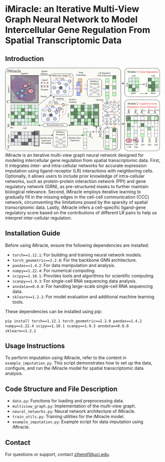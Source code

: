 # iMiracle: an Iterative Multi-View Graph Neural Network to Model Intercellular Gene Regulation From Spatial Transcriptomic Data

## Introduction
![iMiracle](./figure/Flowchart.png)
iMiracle is an iterative multi-view graph neural network designed for modeling intercellular gene regulation from spatial transcriptomic data.
First, It integrates inter- and intra-cellular networks for accurate expression imputation using ligand-receptor (LR) interactions with neighboring cells. Optionally, it allows users to include prior knowledge of intra-cellular networks, such as protein-protein interaction network (PPI) and gene regulatory network (GRN), as pre-structured masks to further maintain biological relevance.
Second, iMiracle employs iterative learning to gradually fill in the missing edges in the cell-cell communication (CCC) network, circumventing the limitations posed by the sparsity of spatial transcriptomic data.
Lastly, iMiracle infers a cell-specific ligand-gene regulatory score based on the contributions of different LR pairs to help us interpret inter-cellular regulation.

## Installation Guide

Before using iMiracle, ensure the following dependencies are installed:

- `torch==1.12.1`: For building and training neural network models.
- `torch_geometric==2.2.0`: For the backbone GNN architecture.
- `pandas==1.4.2`: For data manipulation and analysis.
- `numpy==1.22.4`: For numerical computing.
- `scipy==1.10.1`: Provides tools and algorithms for scientific computing.
- `scanpy==1.9.3`: For single-cell RNA sequencing data analysis.
- `anndata==0.8.0`: For handling large-scale single-cell RNA sequencing data.
- `sklearn==1.2.1`: For model evaluation and additional machine learning tools.

These dependencies can be installed using pip:
```
pip install torch==1.12.1 torch_geometric==2.2.0 pandas==1.4.2 numpy==1.22.4 scipy==1.10.1 scanpy==1.9.3 anndata==0.8.0 sklearn==1.2.1
```

## Usage Instructions

To perform imputation using iMiracle, refer to the content in `example_imputation.py`. This script demonstrates how to set up the data, configure, and run the iMiracle model for spatial transcriptomic data analysis.

## Code Structure and File Description

- `data.py`: Functions for loading and preprocessing data.
- `multiview_graph.py`: Implementation of the multi-view graph.
- `neural_networks.py`: Neural network architecture of iMiracle.
- `train_utils.py`: Training utilities for the iMiracle model.
- `example_imputation.py`: Example script for data imputation using iMiracle.

## Contact
 <!-- and Citation -->

<!-- Please cite our paper if you use iMiracle in your research:

[Insert citation details here] -->

For questions or support, contact zihend1@uci.edu.
